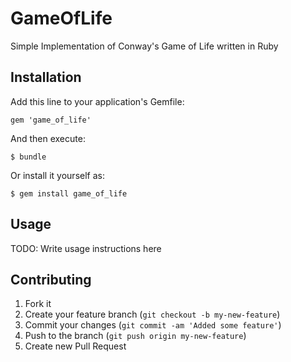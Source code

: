 # GameOfLife

Simple Implementation of Conway's Game of Life written in Ruby

## Installation

Add this line to your application's Gemfile:

    gem 'game_of_life'

And then execute:

    $ bundle

Or install it yourself as:

    $ gem install game_of_life

## Usage

TODO: Write usage instructions here

## Contributing

1. Fork it
2. Create your feature branch (`git checkout -b my-new-feature`)
3. Commit your changes (`git commit -am 'Added some feature'`)
4. Push to the branch (`git push origin my-new-feature`)
5. Create new Pull Request
